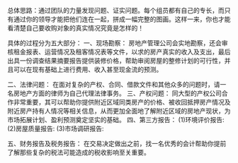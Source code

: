 总体思路：通过团队的力量发现问题、证实问题。每个组员都有自己的专长，而只有通过你的领导才能把他们连在一起，拼成一幅完整的图画。这样一来，你也才能看清楚自己要收购对象的真实情况究竟是怎样的！

具体的过程分为五大部分：
一、现场勘察：
房地产管理公司会实地勘察，还会审核租金报表、运营情况及租客情况表等文件，以求的房产真实的收入及支出，最后出具一份调查结果摘要报告提供装修价格，帮助审阅房屋的整修计划的可行性，并且可以在现有基础上进行费用、收入甚至现金流的预测。

二、法律问题：
  在面对复杂的产权、合同、借款文件和其他众多的问题时，请一名房地产方面的律师为自己代理法律事务。
三、产权问题：
  同大型的产权公司合作非常重要，其可以帮助你提供附近区域同类房产的价格、被收回抵押房产情况及附近房产持有人情况等相关信息，从而更加全面地了解附近区域的房地产现状，为市场拓展计划、盈利预测奠定坚实的基础。
四、第三方报告：
  (1)环境评价报告:
  (2)房屋质量报告:
  (3)市场调研报告:
  
五、财务报告及税务报告：
  在交易决定做出之前，找一名优秀的会计帮助你提前了解那些复杂的税法可能造成的税收影响至关重要。